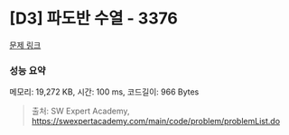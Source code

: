 # [D3] 파도반 수열 - 3376 

[문제 링크](https://swexpertacademy.com/main/code/problem/problemDetail.do?contestProbId=AWD3Y27q3QIDFAUZ) 

### 성능 요약

메모리: 19,272 KB, 시간: 100 ms, 코드길이: 966 Bytes



> 출처: SW Expert Academy, https://swexpertacademy.com/main/code/problem/problemList.do
